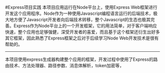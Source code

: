 #Express项目实践
本项目应用运行在Node平台上，使用Express Web框架进行开发这个应用程序。Node作为一种使用Javascript编程语言运行的后端技术，极大地方便了Javascript开发者向后端技术转移，整个Javascript的生态也极其完善。Express作为Node平台上的一个开发框架，它的用法简单，对于客户端响应快速，整个应用也足够强健，深受开发者的喜爱，而且基于这个框架还衍生出好多其它框架，因此熟悉了Express框架之后对于后续学习Node Web开发技术是很有帮助的。
____
本项目使用express生成器构建整个应用的框架，开发过程中使用了Express的路由技术、方法处理器、路径参数、消息体解析，token加密等，


